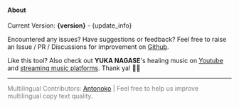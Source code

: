 #### About

Current Version: **{version}** - {update_info}

Encountered any issues? Have suggestions or feedback? Feel free to raise an Issue / PR / Discussions for improvement on [Github](https://github.com/yuka-friends/Windrecorder).

Like this tool? Also check out **YUKA NAGASE**'s healing music on [Youtube](https://www.youtube.com/channel/UCf-PcSHzYAtfcoiBr5C9DZA) and [streaming music platforms](https://stlink.to/YUKA-NAGASE_DSP_YT). Thank ya! 🥰🧡

---

<p style="color: rgba(0, 0, 0, 0.5)">Multilingual Contributors: <a href="https://github.com/Antonoko">Antonoko</a> | Feel free to help us improve multilingual copy text quality.</p>